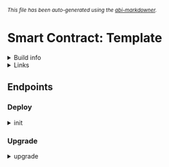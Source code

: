 <sub>*This file has been auto-generated using the [abi-markdowner](https://github.com/0xk0stas/abi-markdowner).*</sub>

# Smart Contract: Template

<details>
<summary>Build info</summary>

- **Rustc Version**: 1.86.0
- **Commit Hash**: 05f9846f893b09a1be1fc8560e33fc3c815cfecb
- **Commit Date**: 2025-03-31
- **Channel**: Stable

- **Framework**: multiversx-sc
- **Version**: 0.57.1
</details>

<details>
<summary>Links</summary>

- **Devnet Deployments**:
  - **[SC](https://devnet-explorer.elrond.com/address/erd1qqqqqqqqqqqqqpgqpv09kfzry5y4sj05udcngesat07umyj70n4sa2c0rp)**: erd1qqqqqqqqqqqqqpgqpv09kfzry5y4sj05udcngesat07umyj70n4sa2c0rp
</details>

## Endpoints

### Deploy

<details>
<summary>init</summary>


</details>

### Upgrade

<details>
<summary>upgrade</summary>


</details>

